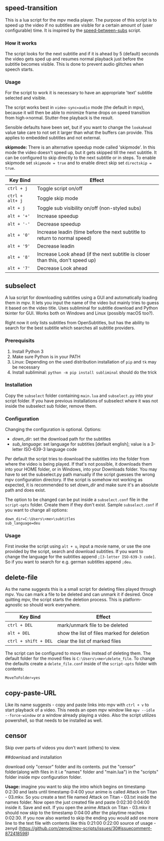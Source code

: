 ## speed-transition
This is a lua script for the mpv media player. The purpose of this script is to speed up the video if no subtitles are visible for a certain amount of (user configurable) time. It is inspired by the [speed-between-subs](https://gist.github.com/bitingsock/47c5ba6466c63c68bcf991dd376f1d18) script.

### How it works
The script looks for the next subtitle and if it is ahead by 5 (default) seconds the video gets sped up and resumes normal playback just before the subtitle becomes visible. This is done to prevent audio glitches when speech starts.

### Usage
For the script to work it is necessary to have an appropriate 'text' subtitle selected and visible.

The script works best in `video-sync=audio` mode (the default in mpv), because it will then be able to minimize frame drops on speed transition from high->normal. Stutter-free playback is the result.

Sensible defaults have been set, but if you want to change the `lookahead` value take care to not set it larger than what the buffers can provide. This applies to embedded subtitles and not external.

**skipmode:**
There is an alternative speedup mode called 'skipmode'. In this mode the video doesn't speed up, but it gets skipped till the next subtitle. It can be configured to skip directly to the next subtitle or in steps. To enable skipmode set `skipmode = true` and to enable direct skip set `directskip = true`.

Key Bind|Effect
--------|------
`ctrl + j`|Toggle script on/off
`ctrl + alt+ j`|Toggle skip mode
`alt + j`|Toggle sub visibility on/off (non-styled subs)
`alt + '+'`|Increase speedup
`alt + '-'`|Decrease speedup
`alt + '0'`|Increase leadin (time before the next subtitle to return to normal speed)
`alt + '9'`|Decrease leadin
`alt + '8'`|Increase Look ahead (if the next subtitle is closer than this, don't speed up)
`alt + '7'`|Decrease Look ahead


## subselect
A lua script for downloading subtitles using a GUI and automatically loading them in mpv. It lets you input the name of the video but mainly tries to guess it based on the video title. Uses subliminal for subtitle download and Python tkinter for GUI. Works both on Windows and Linux (possibly macOS too?).

Right now it only lists subtitles from OpenSubtitles, but has the ability to search for the best subtitle which searches all subtitle providers.

### Prerequisits
1. Install Python 3
2. Make sure Python is in your PATH
3. Linux: Depending on the used distribution installation of `pip` and `tk` may be necessary
3. Install subliminal:  `python -m pip install subliminal` should do the trick

### Installation
Copy the `subselect` folder containing `main.lua` and `subselect.py` into your script folder. If you have previous installations of subselect where it was not inside the subselect sub folder, remove them.

### Configuration
Changing the configuration is optional. Options:
* *down_dir*: set the download path for the subtitles
* *sub_language*: set language for subtitles [default english]; value is a 3-letter ISO-639-3 language code

Per default the script tries to download the subtitles into the folder from where the video is being played. If that's not possible, it downloads them into your HOME folder, or in Windows, into your Downloads folder. You may have to set the subselect.py path manually if the script guesses the wrong mpv configuration directory. If the script is somehow not working as expected, it is recommended to set *down_dir* and make sure it's an absolute path and does exist.

The option to be changed can be put inside a `subselect.conf` file in the `script-opts` folder. Create them if they don't exist.
Sample `subselect.conf` if you want to change all options:
```
down_dir=C:\Users\<me>\subtitles
sub_language=deu
```

### Usage
First invoke the script using `alt + u`, input a movie name, or use the one provided by the script, search and download subtitles. If you want to change the language for the subtitles append `;[3-letter ISO-639-3 code]`. So if you want to search for e.g. german subtitles append `;deu`.


## delete-file
As the name suggests this is a small script for deleting files played through mpv. You can mark a file to be deleted and can unmark it if desired. Once quitting mpv, the script starts the deletion process. This is platform-agnostic so should work everywhere.

Key Bind|Effect
--------|------
`ctrl + DEL`|mark/unmark file to be deleted
`alt + DEL`|show the list of files marked for deletion
`ctrl + shift + DEL`|clear the list of marked files

The script can be configured to move files instead of deleting them. The default folder for the moved files is `C:\Users\<me>\delete_file`. To change the defaults create a `delete_file.conf` inside of the `script-opts` folder with contents:
```
MoveToFolder=yes
```

## copy-paste-URL
Like its name suggests - copy and paste links into mpv with `ctrl + v` to start playback of a video. This needs an open mpv window like `mpv --idle --force-window` or a window already playing a video. Also the script utilizes powershell, so that needs to be installed as well.


## censor
Skip over parts of videos you don't want (others) to view.

  ##download and installation

   download only "censor" folder and its contents.
   put the "censor" folder(along with files in it i.e "names" folder and "main.lua") in the "scripts" folder inside mpv configuration folder.
  
**Usage:**
imagine you want to skip the intro which begins on timestamp 0:2:30 and lasts until timestamp 0:4:00
your anime is called Attack on Titan - 03.mkv.
So you create a text file named Attack on Titan - 03.txt inside the names folder.
Now open the just created file and paste 0:02:30 0:04:00 inside it. Save and exit.
If you open the anime Attack on Titan - 03.mkv it should now skip to the timestamp 0:04:00 after the playtime reaches 0:02:30.
If you now also wanted to skip the ending you would add one more line to the text file with contents like this 0:21:00 0:22:00
source of usage - zenyd (https://github.com/zenyd/mpv-scripts/issues/30#issuecomment-872418598)
